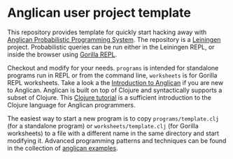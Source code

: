 # Anglican user project template

This repository provides template for quickly start hacking away with
[Anglican Probabilistic Programming System](https://bitbucket.org/dtolpin/anglican).
The repository is a [Leiningen](http://leiningen.org/) project. Probabilistic
queries can be run either in the Leiningen REPL, or inside the browser using [Gorilla
REPL](http://gorilla-repl.org/).

Checkout and modify for your needs. `programs` is intended for
standalone programs run in REPL or from the command line,
`worksheets` is for Gorilla REPL worksheets. Take a look a the [Introduction to Anglican](https://bitbucket.org/dtolpin/anglican/src/HEAD/doc/intro.md) if you are new to Anglican.
Anglican is built on top of Clojure and syntactically supports a subset of Clojure. This [Clojure tutorial](http://clojure-doc.org/articles/tutorials/introduction.html) is a 
sufficient introduction to the Clojure language for Anglican programmers.

The easiest way to start a new program is to copy `programs/template.clj` (for a standalone program) or `worksheets/template.clj` (for Gorilla worksheets) to a file with a different
name in the same directory and start modifying it. Advanced programming patterns and techniques can be found in the collection of [anglican examples](https://bitbucket.org/fwood/anglican-examples).